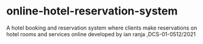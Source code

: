 # online-hotel-reservation-system
A hotel booking and reservation system where clients make reservations on hotel rooms and services online developed by ian ranja ,DCS-01-0512/2021
